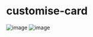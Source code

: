 # customise-card
![image](https://user-images.githubusercontent.com/22110861/221751075-f0b90e7f-904d-4621-b345-743e4a9a1fd8.png)
![image](https://user-images.githubusercontent.com/22110861/221751119-47a4e178-8fec-4395-b72b-30d99a102c34.png)
